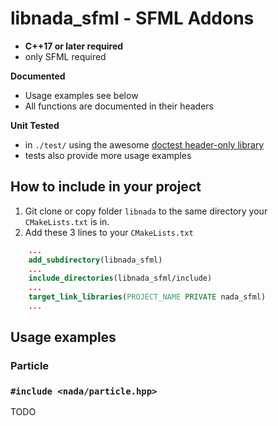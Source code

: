 # libnada_sfml - SFML Addons

+ **C++17 or later required**
+ only SFML required

**Documented**
+ Usage examples see below
+ All functions are documented in their headers

**Unit Tested**
+ in `./test/` using the awesome [doctest header-only library](https://github.com/doctest/doctest/)
+ tests also provide more usage examples

## How to include in your project
1. Git clone or copy folder `libnada` to the same directory your `CMakeLists.txt` is in.
2. Add these 3 lines to your `CMakeLists.txt`
```cmake
    ...
    add_subdirectory(libnada_sfml)
    ...
    include_directories(libnada_sfml/include)
    ...
    target_link_libraries(PROJECT_NAME PRIVATE nada_sfml)
    ...
```
## Usage examples

### Particle
### `#include <nada/particle.hpp>`
TODO

